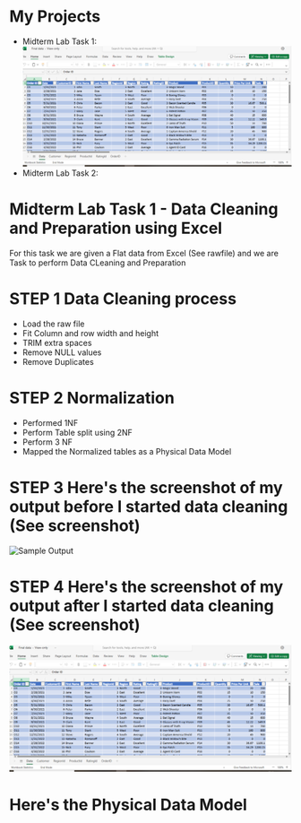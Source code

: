 # My Projects
- Midterm Lab Task 1:![Sample Output](Midterm%20Lab%20Task%201/Images/After.PNG)
- Midterm Lab Task 2:
# Midterm Lab Task 1 - Data Cleaning and Preparation using Excel
For this task we are given a Flat data from Excel (See rawfile) and we are Task to perform Data CLeaning and Preparation

# STEP 1 Data Cleaning process
- Load the raw file
- Fit Column and row width and height
- TRIM extra spaces
- Remove NULL values
- Remove Duplicates
# STEP 2 Normalization
- Performed 1NF
- Perform Table split using 2NF
- Perform 3 NF
- Mapped the Normalized tables as a Physical Data Model
# STEP 3 Here's the screenshot of my output before I started data cleaning (See screenshot)
![Sample Output](Midterm%20Lab%20Task1/Before.PNG)
# STEP 4 Here's the screenshot of my output after I started data cleaning (See screenshot)
![Sample Output](Midterm%20Lab%20Task%201/Images/After.PNG)
# Here's the Physical Data Model

